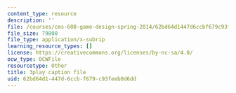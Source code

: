 ```yaml
---
content_type: resource
description: ''
file: /courses/cms-608-game-design-spring-2014/62bd64d1447d6ccbf679c93feeb0d6dd_1506660.srt
file_size: 79800
file_type: application/x-subrip
learning_resource_types: []
license: https://creativecommons.org/licenses/by-nc-sa/4.0/
ocw_type: OCWFile
resourcetype: Other
title: 3play caption file
uid: 62bd64d1-447d-6ccb-f679-c93feeb0d6dd
---
```

